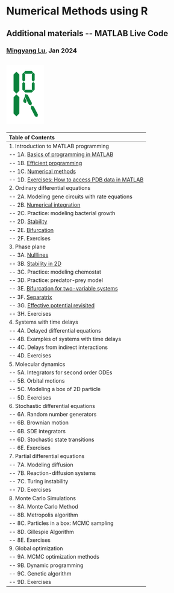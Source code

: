 # Numerical Methods using R
## Additional materials -- MATLAB Live Code

### [Mingyang Lu](https://lusystemsbio.northeastern.edu), Jan 2024


![logo](../data/logo.png)
---

|Table of Contents|
|:----------------|
|1. Introduction to MATLAB programming|
|-- 1A. [Basics of programming in MATLAB](./MATLAB_01A.html) |
|-- 1B. [Efficient programming](./MATLAB_01B.html) |
|-- 1C. [Numerical methods](./MATLAB_01C.html) |
|-- 1D. [Exercises: How to access PDB data in MATLAB](./MATLAB_01D.html) |
|2. Ordinary differential equations|
|-- 2A. Modeling gene circuits with rate equations |
|-- 2B. [Numerical integration](./MATLAB_02B.html) | 
|-- 2C. Practice: modeling bacterial growth | 
|-- 2D. [Stability](./MATLAB_02D.html) |
|-- 2E. [Bifurcation](./MATLAB_02E.html) |
|-- 2F. Exercises |
|3. Phase plane|
|-- 3A. [Nulllines](./MATLAB_03A.html) |
|-- 3B. [Stability in 2D](./MATLAB_03B.html) |
|-- 3C. Practice: modeling chemostat | 
|-- 3D. Practice: predator-prey model | 
|-- 3E. [Bifurcation for two-variable systems](./MATLAB_03E.html) |
|-- 3F. [Separatrix](./MATLAB_03F.html) |
|-- 3G. [Effective potential revisited](./MATLAB_03G.html) |
|-- 3H. Exercises |
|4. Systems with time delays|
|-- 4A. Delayed differential equations |
|-- 4B. Examples of systems with time delays |
|-- 4C. Delays from indirect interactions | 
|-- 4D. Exercises |
|5. Molecular dynamics|
|-- 5A. Integrators for second order ODEs |
|-- 5B. Orbital motions |
|-- 5C. Modeling a box of 2D particle |
|-- 5D. Exercises |
|6. Stochastic differential equations|
|-- 6A. Random number generators |
|-- 6B. Brownian motion |
|-- 6B. SDE integrators |
|-- 6D. Stochastic state transitions |
|-- 6E. Exercises |
|7. Partial differential equations|
|-- 7A. Modeling diffusion |
|-- 7B. Reaction-diffusion systems |
|-- 7C. Turing instability |
|-- 7D. Exercises |
|8. Monte Carlo Simulations|
|-- 8A. Monte Carlo Method |
|-- 8B. Metropolis algorithm |
|-- 8C. Particles in a box: MCMC sampling |
|-- 8D. Gillespie Algorithm |
|-- 8E. Exercises |
|9. Global optimization|
|-- 9A. MCMC optimization methods |
|-- 9B. Dynamic programming |
|-- 9C. Genetic algorithm |
|-- 9D. Exercises |
